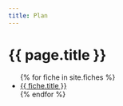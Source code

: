```yaml
---
title: Plan
---
```

# {{ page.title }}

<ul>
  {% for fiche in site.fiches %}
    <li>
      <a href="{{ fiche.url }}">{{ fiche.title }}</a>
    </li>
  {% endfor %}
</ul>
